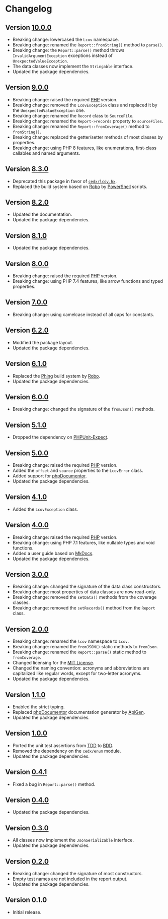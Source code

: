 # Changelog

## Version [10.0.0](https://github.com/cedx/lcov.php/compare/v9.0.0...v10.0.0)
- Breaking change: lowercased the `Lcov` namespace.
- Breaking change: renamed the `Report::fromString()` method to `parse()`.
- Breaking change: the `Report::parse()` method throws `InvalidArgumentException` exceptions instead of `UnexpectedValueException`.
- The data classes now implement the `Stringable` interface.
- Updated the package dependencies.

## Version [9.0.0](https://github.com/cedx/lcov.php/compare/v8.3.0...v9.0.0)
- Breaking change: raised the required [PHP](https://www.php.net) version.
- Breaking change: removed the `LcovException` class and replaced it by the `UnexpectedValueException` one.
- Breaking change: renamed the `Record` class to `SourceFile`.
- Breaking change: renamed the `Report->records` property to `sourceFiles`.
- Breaking change: renamed the `Report::fromCoverage()` method to `fromString()`.
- Breaking change: replaced the getter/setter methods of most classes by properties.
- Breaking change: using PHP 8 features, like enumerations, first-class callables and named arguments.

## Version [8.3.0](https://github.com/cedx/lcov.php/compare/v8.2.0...v8.3.0)
- Deprecated this package in favor of [`cedx/lcov.hx`](https://github.com/cedx/lcov.hx).
- Replaced the build system based on [Robo](https://robo.li) by [PowerShell](https://learn.microsoft.com/powershell) scripts.

## Version [8.2.0](https://github.com/cedx/lcov.php/compare/v8.1.0...v8.2.0)
- Updated the documentation.
- Updated the package dependencies.

## Version [8.1.0](https://github.com/cedx/lcov.php/compare/v8.0.0...v8.1.0)
- Updated the package dependencies.

## Version [8.0.0](https://github.com/cedx/lcov.php/compare/v7.0.0...v8.0.0)
- Breaking change: raised the required [PHP](https://www.php.net) version.
- Breaking change: using PHP 7.4 features, like arrow functions and typed properties.

## Version [7.0.0](https://github.com/cedx/lcov.php/compare/v6.2.0...v7.0.0)
- Breaking change: using camelcase instead of all caps for constants.

## Version [6.2.0](https://github.com/cedx/lcov.php/compare/v6.1.0...v6.2.0)
- Modified the package layout.
- Updated the package dependencies.

## Version [6.1.0](https://github.com/cedx/lcov.php/compare/v6.0.0...v6.1.0)
- Replaced the [Phing](https://www.phing.info) build system by [Robo](https://robo.li).
- Updated the package dependencies.

## Version [6.0.0](https://github.com/cedx/lcov.php/compare/v5.1.0...v6.0.0)
- Breaking change: changed the signature of the `fromJson()` methods.

## Version [5.1.0](https://github.com/cedx/lcov.php/compare/v5.0.0...v5.1.0)
- Dropped the dependency on [PHPUnit-Expect](https://cedx.github.io/phpunit-expect).

## Version [5.0.0](https://github.com/cedx/lcov.php/compare/v4.1.0...v5.0.0)
- Breaking change: raised the required [PHP](https://www.php.net) version.
- Added the `offset` and `source` properties to the `LcovError` class.
- Added support for [phpDocumentor](https://www.phpdoc.org).
- Updated the package dependencies.

## Version [4.1.0](https://github.com/cedx/lcov.php/compare/v4.0.0...v4.1.0)
- Added the `LcovException` class.

## Version [4.0.0](https://github.com/cedx/lcov.php/compare/v3.0.0...v4.0.0)
- Breaking change: raised the required [PHP](https://www.php.net) version.
- Breaking change: using PHP 7.1 features, like nullable types and void functions.
- Added a user guide based on [MkDocs](http://www.mkdocs.org).
- Updated the package dependencies.

## Version [3.0.0](https://github.com/cedx/lcov.php/compare/v2.0.0...v3.0.0)
- Breaking change: changed the signature of the data class constructors.
- Breaking change: most properties of data classes are now read-only.
- Breaking change: removed the `setData()` methods from the coverage classes.
- Breaking change: removed the `setRecords()` method from the `Report` class.

## Version [2.0.0](https://github.com/cedx/lcov.php/compare/v1.1.0...v2.0.0)
- Breaking change: renamed the `lcov` namespace to `Lcov`.
- Breaking change: renamed the `fromJSON()` static methods to `fromJson`.
- Breaking change: renamed the `Report::parse()` static method to `fromCoverage`.
- Changed licensing for the [MIT License](https://opensource.org/licenses/MIT).
- Changed the naming convention: acronyms and abbreviations are capitalized like regular words, except for two-letter acronyms.
- Updated the package dependencies.

## Version [1.1.0](https://github.com/cedx/lcov.php/compare/v1.0.0...v1.1.0)
- Enabled the strict typing.
- Replaced [phpDocumentor](https://www.phpdoc.org) documentation generator by [ApiGen](https://github.com/ApiGen/ApiGen).
- Updated the package dependencies.

## Version [1.0.0](https://github.com/cedx/lcov.php/compare/v0.4.1...v1.0.0)
- Ported the unit test assertions from [TDD](https://en.wikipedia.org/wiki/Test-driven_development) to [BDD](https://en.wikipedia.org/wiki/Behavior-driven_development).
- Removed the dependency on the `cedx/enum` module.
- Updated the package dependencies.

## Version [0.4.1](https://github.com/cedx/lcov.php/compare/v0.4.0...v0.4.1)
- Fixed a bug in `Report::parse()` method.

## Version [0.4.0](https://github.com/cedx/lcov.php/compare/v0.3.0...v0.4.0)
- Updated the package dependencies.

## Version [0.3.0](https://github.com/cedx/lcov.php/compare/v0.2.0...v0.3.0)
- All classes now implement the `JsonSerializable` interface.
- Updated the package dependencies.

## Version [0.2.0](https://github.com/cedx/lcov.php/compare/v0.1.0...v0.2.0)
- Breaking change: changed the signature of most constructors.
- Empty test names are not included in the report output.
- Updated the package dependencies.

## Version 0.1.0
- Initial release.
